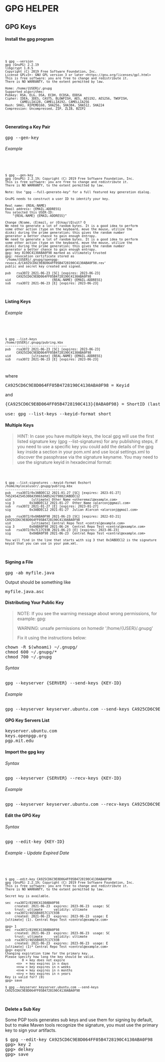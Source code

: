 # GPG HELPER

## GPG Keys

#### Install the gpg program

<code>

    $ gpg --version
    gpg (GnuPG) 2.2.19
    libgcrypt 1.8.5
    Copyright (C) 2019 Free Software Foundation, Inc.
    License GPLv3+: GNU GPL version 3 or later <https://gnu.org/licenses/gpl.html>
    This is free software: you are free to change and redistribute it.
    There is NO WARRANTY, to the extent permitted by law.
    
    Home: /home/{USER}/.gnupg
    Supported algorithms:
    Pubkey: RSA, ELG, DSA, ECDH, ECDSA, EDDSA
    Cipher: IDEA, 3DES, CAST5, BLOWFISH, AES, AES192, AES256, TWOFISH,
            CAMELLIA128, CAMELLIA192, CAMELLIA256
    Hash: SHA1, RIPEMD160, SHA256, SHA384, SHA512, SHA224
    Compression: Uncompressed, ZIP, ZLIB, BZIP2

</code>

#### Generating a Key Pair

<pre>
gpg --gen-key
</pre>

###### Example

<code>

    $ gpg --gen-key
    gpg (GnuPG) 2.2.19; Copyright (C) 2019 Free Software Foundation, Inc.
    This is free software: you are free to change and redistribute it.
    There is NO WARRANTY, to the extent permitted by law.
    
    Note: Use "gpg --full-generate-key" for a full featured key generation dialog.
    
    GnuPG needs to construct a user ID to identify your key.
    
    Real name: {REAL-NAME}
    Email address: {EMAIL-ADDRESS}
    You selected this USER-ID:
        "{REAL-NAME} {EMAIL-ADDRESS}"
    
    Change (N)ame, (E)mail, or (O)kay/(Q)uit? O
    We need to generate a lot of random bytes. It is a good idea to perform
    some other action (type on the keyboard, move the mouse, utilize the
    disks) during the prime generation; this gives the random number
    generator a better chance to gain enough entropy.
    We need to generate a lot of random bytes. It is a good idea to perform
    some other action (type on the keyboard, move the mouse, utilize the
    disks) during the prime generation; this gives the random number
    generator a better chance to gain enough entropy.
    gpg: key 8190C4130ABA0F98 marked as ultimately trusted
    gpg: revocation certificate stored as
    '/home/{USER}/.gnupg/openpgp-revocs.d/CA925CD6C9E8D064FF05B4728190C4130ABA0F98.rev'
    public and secret key created and signed.
    
    pub   rsa3072 2021-06-23 [SC] [expires: 2023-06-23]
          CA925CD6C9E8D064FF05B4728190C4130ABA0F98
    uid                      {REAL-NAME} {EMAIL-ADDRESS}
    sub   rsa3072 2021-06-23 [E] [expires: 2023-06-23]

</code>

#### Listing Keys

###### Example

<code>

    $ gpg --list-keys
    /home/{USER}/.gnupg/pubring.kbx
    ---------------------------------
    pub   rsa3072 2021-06-23 [SC] [expires: 2023-06-23]
          CA925CD6C9E8D064FF05B4728190C4130ABA0F98
    uid           [ultimate] {REAL-NAME} {EMAIL-ADDRESS}
    sub   rsa3072 2021-06-23 [E] [expires: 2023-06-23]

</code>

where

<pre>
CA925CD6C9E8D064FF05B4728190C4130ABA0F98 = Keyid
</pre>

and

<pre>
{CA925CD6C9E8D064FF05B4728190C413}{0ABA0F98} = ShortID (last 8 characters)

use: gpg --list-keys --keyid-format short
</pre>

#### Multiple Keys

> HINT: In case you have multiple keys, the local gpg will use the first listed signature key (gpg --list-signatures)
> for any publishing steps, if you need to use a specific key you could add the details of the gpg key inside a 
<configuration> section in your pom.xml and use local settings.xml to discover the passphrase via the signature
> keyname. You may need to use the signature keyid in hexadecimal format:

<code>
    
    $ gpg --list-signatures --keyid-format 0xshort
    /home/mylocaluser/.gnupg/pubring.kbx
    ---------------------------------
    pub   rsa3072/0x3ABDEC12 2021-01-27 [SC] [expires: 2023-01-27]
    74524542545300A398653AB5242798823ABDEC12
    uid           [ultimate] Other Name <otheremail@example.com>
    sig 3        0x3ABDEC12 2021-01-27  Other Name <alarconj@gmail.com>
    sub   rsa3072 2021-01-27 [E] [expires: 2023-01-27]
    sig          0x3ABDEC12 2021-01-27  Julian Alarcon <alarconj@gmail.com>
    
    pub   rsa3072/0x0ABA0F98 2021-06-23 [SC] [expires: 2022-03-21]
    CA925CD6C9E8D064FF05B4728190C4130ABA0F98
    uid           [ultimate] Central Repo Test <central@example.com>
    sig 3        0x0ABA0F98 2021-06-24  Central Repo Test <central@example.com>
    sub   rsa3072/0x7C17C93B 2021-06-23 [E] [expires: 2023-06-23]
    sig          0x0ABA0F98 2021-06-23  Central Repo Test <central@example.com>
    
    You will find in the line that starts with sig 3 that 0x3ABDEC12 is the signature 
    keyid that you can use in your pom.xml.

</code>

#### Signing a File

<pre>
gpg -ab myfile.java
</pre>

Output should be something like

<pre>
myfile.java.asc
</pre>

#### Distributing Your Public Key

> NOTE: If you see the warning message about wrong permissions, for example: gpg:
> 
> WARNING: unsafe permissions on homedir '/home/{USER}/.gnupg'
> 
> Fix it using the instructions below:

<pre>
chown -R $(whoami) ~/.gnupg/
chmod 600 ~/.gnupg/*
chmod 700 ~/.gnupg
</pre>

###### Syntax

<pre>
gpg --keyserver {SERVER} --send-keys {KEY-ID}
</pre>

###### Example

<pre>
gpg --keyserver keyserver.ubuntu.com --send-keys CA925CD6C9E8D064FF05B4728190C4130ABA0F98
</pre>

#### GPG Key Servers List

<pre>
keyserver.ubuntu.com
keys.openpgp.org
pgp.mit.edu
</pre>

#### Import the gpg key

###### Syntax

<pre>
gpg --keyserver {SERVER} --recv-keys {KEY-ID}
</pre>

###### Example

<pre>
gpg --keyserver keyserver.ubuntu.com --recv-keys CA925CD6C9E8D064FF05B4728190C4130ABA0F98
</pre>

#### Edit the GPG Key

###### Syntax

<pre>
gpg --edit-key {KEY-ID}
</pre>

###### Example - Update Expired Date

<code>

    $ gpg --edit-key CA925CD6C9E8D064FF05B4728190C4130ABA0F98
    gpg (GnuPG) 2.2.19; Copyright (C) 2019 Free Software Foundation, Inc.
    This is free software: you are free to change and redistribute it.
    There is NO WARRANTY, to the extent permitted by law.
    
    Secret key is available.
    
    sec  rsa3072/8190C4130ABA0F98
         created: 2021-06-23  expires: 2023-06-23  usage: SC  
         trust: ultimate      validity: ultimate
    ssb  rsa3072/4656B4857C17C93B
         created: 2021-06-23  expires: 2023-06-23  usage: E   
    [ultimate] (1). Central Repo Test <central@example.com>
    
    gpg> 1
    sec  rsa3072/8190C4130ABA0F98
         created: 2021-06-23  expires: 2023-06-23  usage: SC  
         trust: ultimate      validity: ultimate
    ssb  rsa3072/4656B4857C17C93B
         created: 2021-06-23  expires: 2023-06-23  usage: E   
    [ultimate] (1)* Central Repo Test <central@example.com>
    gpg> expire
    Changing expiration time for the primary key.
    Please specify how long the key should be valid.
             0 = key does not expire
          <n>  = key expires in n days
          <n>w = key expires in n weeks
          <n>m = key expires in n months
          <n>y = key expires in n years
    Key is valid for? (0) 
    gpg> save

    $ gpg --keyserver keyserver.ubuntu.com --send-keys CA925CD6C9E8D064FF05B4728190C4130ABA0F98

</code>

#### Delete a Sub Key

Some PGP tools generates sub keys and use them for signing by default, but to make Maven tools recognize the 
signature, you must use the primary key to sign your artifacts.

<pre>
$ gpg --edit-key CA925CD6C9E8D064FF05B4728190C4130ABA0F98
gpg> key 2
gpg> delkey
gpg> save
</pre>
